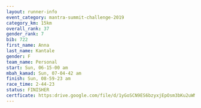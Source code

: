 ```yaml
---
layout: runner-info 
event_category: mantra-summit-challenge-2019 
category_km: 15km 
overall_rank: 37
gender_rank: 7
bib: 722
first_name: Anna
last_name: Kantale
gender: F
team_name: Personal
start: Sun, 06-15-00 am
mbah_kamad: Sun, 07-04-42 am
finish: Sun, 08-59-23 am
race_time: 2-44-23
status: FINISHER
certficate: https:drive.google.com/file/d/1yGoSCN9ES6bzyxjEpOsm3bKu2uWMHcGJ/view?usp=sharing
---
```

